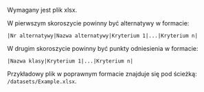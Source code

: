 Wymagany jest plik xlsx.

W pierwszym skoroszycie powinny być alternatywy w formacie:

```|Nr alternatywy|Nazwa alternatywy|Kryterium 1|...|Kryterium n|```

W drugim skoroszycie powinny być punkty odniesienia w formacie:

```|Nazwa klasy|Kryterium 1|...|Kryterium n|```

Przykładowy plik w poprawnym formacie znajduje się pod ścieżką: ```/datasets/Example.xlsx```.